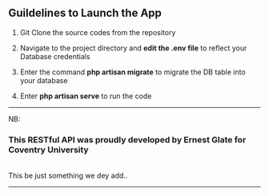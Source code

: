 ## Guildelines to Launch the App

1. Git Clone the source codes from the repository

2. Navigate to the project directory and <b>edit the .env file</b> to reflect your Database credentials

3. Enter the command <b>php artisan migrate</b> to migrate the DB table into your database

4. Enter <b>php artisan serve</b> to run the code

<hr>
NB: <h3>This RESTful API was proudly developed by <b>Ernest Glate</b> for Coventry University</h3>

<br>
This be just something we dey add..
<hr>
